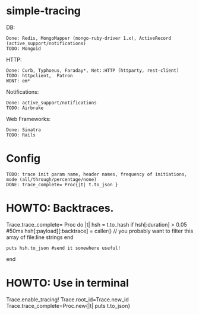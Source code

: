 simple-tracing
========

DB:

    Done: Redis, MongoMapper (mongo-ruby-driver 1.x), ActiveRecord (active_support/notifications)
    TODO: Mongoid

HTTP:

    Done: Curb, Typhoeus, Faraday*, Net::HTTP (httparty, rest-client)
    TODO: httpclient,  Patron
    WONT: em*

Notifications:

    Done: active_support/notifications
    TODO: Airbrake

Web Frameworks:

    Done: Sinatra
    TODO: Rails

Config
=============

    TODO: trace init param name, header names, frequency of initiations, mode (all/through/percentage/none)
    DONE: trace_complete= Proc{|t| t.to_json }


HOWTO: Backtraces.
==============

  Trace.trace_complete= Proc do |t|
    hsh = t.to_hash
    if hsh[:duration] > 0.05 #50ms
      hsh[:payload][:backtrace] = caller() // you probably want to filter this array of file:line strings
    end

    puts hsh.to_json #send it somewhere useful!
  end


HOWTO: Use in terminal
==============

Trace.enable_tracing!
Trace.root_id=Trace.new_id
Trace.trace_complete=Proc.new{|t| puts t.to_json}

